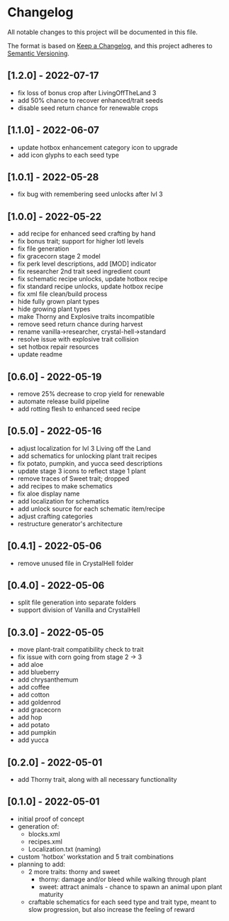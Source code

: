 ﻿# Changelog

All notable changes to this project will be documented in this file.

The format is based on [Keep a Changelog](https://keepachangelog.com/en/1.0.0/),
and this project adheres to [Semantic Versioning](https://semver.org/spec/v2.0.0.html).

## [1.2.0] - 2022-07-17

- fix loss of bonus crop after LivingOffTheLand 3
- add 50% chance to recover enhanced/trait seeds
- disable seed return chance for renewable crops

## [1.1.0] - 2022-06-07

- update hotbox enhancement category icon to upgrade
- add icon glyphs to each seed type

## [1.0.1] - 2022-05-28

- fix bug with remembering seed unlocks after lvl 3

## [1.0.0] - 2022-05-22

- add recipe for enhanced seed crafting by hand
- fix bonus trait; support for higher lotl levels
- fix file generation
- fix gracecorn stage 2 model
- fix perk level descriptions, add [MOD] indicator
- fix researcher 2nd trait seed ingredient count
- fix schematic recipe unlocks, update hotbox recipe
- fix standard recipe unlocks, update hotbox recipe
- fix xml file clean/build process
- hide fully grown plant types
- hide growing plant types
- make Thorny and Explosive traits incompatible
- remove seed return chance during harvest
- rename vanilla->researcher, crystal-hell->standard
- resolve issue with explosive trait collision
- set hotbox repair resources
- update readme

## [0.6.0] - 2022-05-19

- remove 25% decrease to crop yield for renewable
- automate release build pipeline
- add rotting flesh to enhanced seed recipe

## [0.5.0] - 2022-05-16

- adjust localization for lvl 3 Living off the Land
- add schematics for unlocking plant trait recipes
- fix potato, pumpkin, and yucca seed descriptions
- update stage 3 icons to reflect stage 1 plant
- remove traces of Sweet trait; dropped
- add recipes to make schematics
- fix aloe display name
- add localization for schematics
- add unlock source for each schematic item/recipe
- adjust crafting categories
- restructure generator's architecture

## [0.4.1] - 2022-05-06

- remove unused file in CrystalHell folder

## [0.4.0] - 2022-05-06

- split file generation into separate folders
- support division of Vanilla and CrystalHell

## [0.3.0] - 2022-05-05

- move plant-trait compatibility check to trait
- fix issue with corn going from stage 2 -> 3
- add aloe
- add blueberry
- add chrysanthemum
- add coffee
- add cotton
- add goldenrod
- add gracecorn
- add hop
- add potato
- add pumpkin
- add yucca

## [0.2.0] - 2022-05-01

- add Thorny trait, along with all necessary functionality

## [0.1.0] - 2022-05-01

- initial proof of concept
- generation of:
  - blocks.xml
  - recipes.xml
  - Localization.txt (naming)
- custom 'hotbox' workstation and 5 trait combinations
- planning to add:
  - 2 more traits: thorny and sweet
    - thorny: damage and/or bleed while walking through plant
    - sweet: attract animals - chance to spawn an animal upon plant maturity
  - craftable schematics for each seed type and trait type, meant to slow progression, but also increase the feeling of reward
